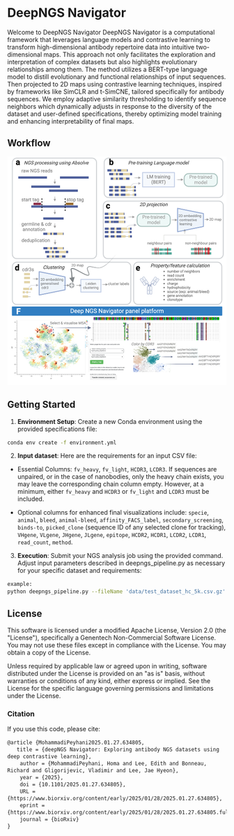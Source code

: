 # DeepNGS Navigator

Welcome to DeepNGS Navigator
DeepNGS Navigator is a computational framework that leverages language models and contrastive learning to transform high-dimensional antibody repertoire data into intuitive two-dimensional maps. This approach not only facilitates the exploration and interpretation of complex datasets but also highlights evolutionary relationships among them.
The method utilizes a BERT-type language model to distill evolutionary and functional relationships of input sequences. Then projected to 2D maps using contrastive learning techniques, inspired by frameworks like SimCLR and t-SimCNE, tailored specifically for antibody sequences. We employ adaptive similarity thresholding to identify sequence neighbors which dynamically adjusts in response to the diversity of the dataset and user-defined specifications, thereby optimizing model training and enhancing interpretability of final maps.


## Workflow

![DeepNGS Navigator Workflow](imgs/Fig1.png)

## Getting Started

1. **Environment Setup**: Create a new Conda environment using the provided specifications file:

```bash
conda env create -f environment.yml 
```
2. **Input dataset**: Here are the requirements for an input CSV file:
- Essential Columns: `fv_heavy`, `fv_light`, `HCDR3`, `LCDR3`. If sequences are unpaired, or in the case of nanobodies, only the heavy chain exists, you may leave the corresponding chain column empty. However, at a minimum, either `fv_heavy` and `HCDR3` or `fv_light` and `LCDR3` must be included. 

- Optional columns for enhanced final visualizations include: `specie`, `animal`, `bleed`, `animal-bleed`, `affinity_FACS_label`, `secondary_screening`, `binds-to`, `picked_clone` (sequence ID of any selected clone for tracking), `VHgene`, `VLgene`, `JHgene`, `JLgene`, `epitope`, `HCDR2`, `HCDR1`, `LCDR2`, `LCDR1`, `read_count`, `method`.


3. **Execution**: Submit your NGS analysis job using the provided command. Adjust input parameters described in deepngs_pipeline.py as necessary for your specific dataset and requirements:

```bash
example:
python deepngs_pipeline.py --fileName 'data/test_dataset_hc_5k.csv.gz' --desc 'test' --wandb_entity 'your_wandb_entity' 
```

## License

This software is licensed under a modified Apache License, Version 2.0 (the "License"), specifically a Genentech Non-Commercial Software License. You may not use these files except in compliance with the License. You may obtain a copy of the License.

Unless required by applicable law or agreed upon in writing, software distributed under the License is provided on an "as is" basis, without warranties or conditions of any kind, either express or implied. See the License for the specific language governing permissions and limitations under the License.

### Citation
If you use this code, please cite:
```
@article {MohammadiPeyhani2025.01.27.634805,
   title = {deepNGS Navigator: Exploring antibody NGS datasets using deep contrastive learning},
	author = {MohammadiPeyhani, Homa and Lee, Edith and Bonneau, Richard and Gligorijevic, Vladimir and Lee, Jae Hyeon},
	year = {2025},
	doi = {10.1101/2025.01.27.634805},
	URL = {https://www.biorxiv.org/content/early/2025/01/28/2025.01.27.634805},
	eprint = {https://www.biorxiv.org/content/early/2025/01/28/2025.01.27.634805.full.pdf},
	journal = {bioRxiv}
}
```
